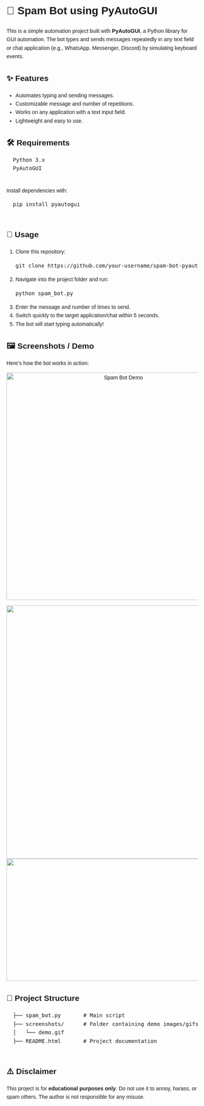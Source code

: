 <!DOCTYPE html>
<html lang="en">
<head>
  <meta charset="UTF-8">
</head>
<body style="font-family: Arial, sans-serif; line-height: 1.6; margin: 20px;">

  <h1>🤖 Spam Bot using PyAutoGUI</h1>

  <p>
    This is a simple automation project built with <strong>PyAutoGUI</strong>, a Python library for GUI automation.  
    The bot types and sends messages repeatedly in any text field or chat application (e.g., WhatsApp, Messenger, Discord) by simulating keyboard events.
  </p>

  <h2>✨ Features</h2>
  <ul>
    <li>Automates typing and sending messages.</li>
    <li>Customizable message and number of repetitions.</li>
    <li>Works on any application with a text input field.</li>
    <li>Lightweight and easy to use.</li>
  </ul>

  <h2>🛠 Requirements</h2>
  <pre>
  Python 3.x
  PyAutoGUI
  </pre>
  <p>Install dependencies with:</p>
  <pre>
  pip install pyautogui
  </pre>

  <h2>🚀 Usage</h2>
  <ol>
    <li>Clone this repository:
      <pre>git clone https://github.com/your-username/spam-bot-pyautogui.git</pre>
    </li>
    <li>Navigate into the project folder and run:
      <pre>python spam_bot.py</pre>
    </li>
    <li>Enter the message and number of times to send.</li>
    <li>Switch quickly to the target application/chat within 5 seconds.</li>
    <li>The bot will start typing automatically!</li>
  </ol>

  <h2>🖼 Screenshots / Demo</h2>
  <p>Here’s how the bot works in action:</p>
  <p align="center">
    <!-- Replace with your actual screenshot or gif link -->
    <img src="screenshots/demo.gif" alt="Spam Bot Demo" width="600">
  </p>
  <p align="center">
   <img width="1493" height="668" alt="image" src="https://github.com/user-attachments/assets/e7bee558-d87d-40da-a933-4ad79e717f7b" />
   <img width="1578" height="322" alt="image" src="https://github.com/user-attachments/assets/be4ad555-320a-45b4-be0c-cbc92bd13300" />
  </p>

  <h2>📂 Project Structure</h2>
  <pre>
  ├── spam_bot.py       # Main script
  ├── screenshots/      # Folder containing demo images/gifs
  │   └── demo.gif
  ├── README.html       # Project documentation
  </pre>

  <h2>⚠️ Disclaimer</h2>
  <p>
    This project is for <strong>educational purposes only</strong>.  
    Do not use it to annoy, harass, or spam others. The author is not responsible for any misuse.
  </p>

</body>
</html>
